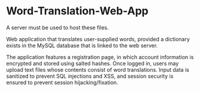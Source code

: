 # Word-Translation-Web-App
A server must be used to host these files.

Web application that translates user-supplied words, provided a dictionary exists in the MySQL database that is linked to the web server. 

The application features a registration page, in which account information is encrypted and stored using salted hashes. Once logged in, users may upload text files whose contents consist of word translations. Input data is sanitized to prevent SQL injections and XSS, and session security is ensured to prevent session hijacking/fixation.


